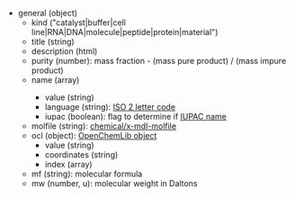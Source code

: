 - general (object)
  - kind ("catalyst|buffer|cell line|RNA|DNA|molecule|peptide|protein|material")
  - title (string)
  - description (html)
  - purity (number): mass fraction - (mass pure product) / (mass impure product)
  - name (array<object>)
    - value (string)
    - language (string): [ISO 2 letter code](https://en.wikipedia.org/wiki/ISO_3166-1_alpha-2)
    - iupac (boolean): flag to determine if [IUPAC name](https://www.acdlabs.com/iupac/nomenclature/)
  - molfile (string): [chemical/x-mdl-molfile](https://en.wikipedia.org/wiki/Chemical_table_file#Molfile)
  - ocl (object): [OpenChemLib object](https://github.com/Actelion/openchemlib/issues/52)
    - value (string)
    - coordinates (string)
    - index (array<number>)
  - mf (string): molecular formula
  - mw (number, u): molecular weight in Daltons
